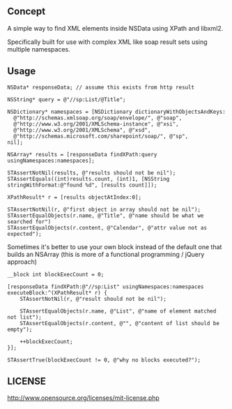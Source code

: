 Concept
-------

A simple way to find XML elements inside NSData using XPath and libxml2.

Specifically built for use with complex XML like soap result sets using multiple namespaces.

Usage
-----
    
    NSData* responseData; // assume this exists from http result
    
    NSString* query = @"//sp:List/@Title";
    
    NSDictionary* namespaces = [NSDictionary dictionaryWithObjectsAndKeys:
      @"http://schemas.xmlsoap.org/soap/envelope/", @"soap",
      @"http://www.w3.org/2001/XMLSchema-instance", @"xsi",
      @"http://www.w3.org/2001/XMLSchema", @"xsd",
      @"http://schemas.microsoft.com/sharepoint/soap/", @"sp",
    nil];
    
    NSArray* results = [responseData findXPath:query usingNamespaces:namespaces];
    
    STAssertNotNil(results, @"results should not be nil");  
    STAssertEquals((int)results.count, (int)1, [NSString stringWithFormat:@"found %d", [results count]]);
    
    XPathResult* r = [results objectAtIndex:0];
    
    STAssertNotNil(r, @"first object in array should not be nil");
    STAssertEqualObjects(r.name, @"Title", @"name should be what we searched for")
    STAssertEqualObjects(r.content, @"Calendar", @"attr value not as expected");
    

Sometimes it's better to use your own block instead of the default one that builds an NSArray
(this is more of a functional programming / jQuery approach)
    
    __block int blockExecCount = 0;
    
    [responseData findXPath:@"//sp:List" usingNamespaces:namespaces executeBlock:^(XPathResult* r) {
        STAssertNotNil(r, @"result should not be nil");
        
        STAssertEqualObjects(r.name, @"List", @"name of element matched not list");
        STAssertEqualObjects(r.content, @"", @"content of list should be empty");
        
        ++blockExecCount;
    }];
    
    STAssertTrue(blockExecCount != 0, @"why no blocks executed?");

LICENSE
-------

http://www.opensource.org/licenses/mit-license.php
